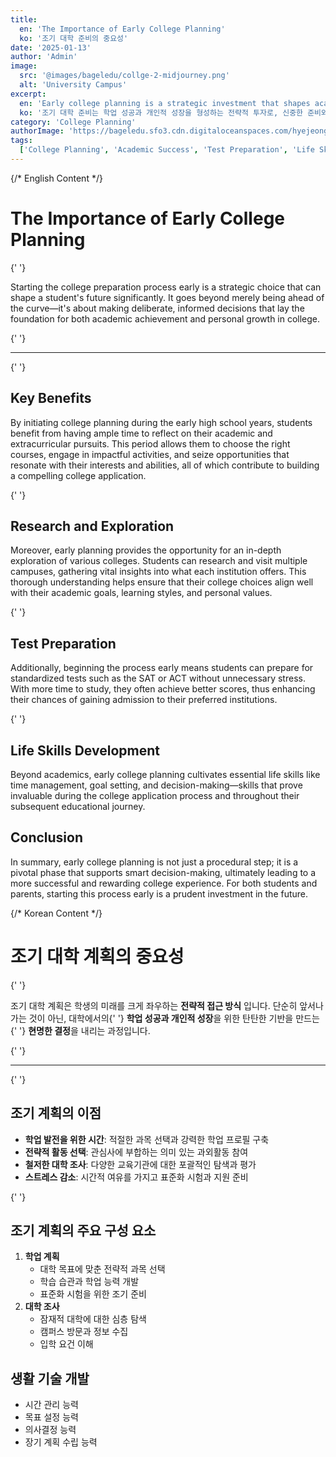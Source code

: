 ```yaml
---
title:
  en: 'The Importance of Early College Planning'
  ko: '조기 대학 준비의 중요성'
date: '2025-01-13'
author: 'Admin'
image:
  src: '@images/bageledu/collge-2-midjourney.png'
  alt: 'University Campus'
excerpt:
  en: 'Early college planning is a strategic investment that shapes academic success and personal growth, providing time for thoughtful preparation and decision-making'
  ko: '조기 대학 준비는 학업 성공과 개인적 성장을 형성하는 전략적 투자로, 신중한 준비와 의사결정을 위한 시간을 제공합니다'
category: 'College Planning'
authorImage: 'https://bageledu.sfo3.cdn.digitaloceanspaces.com/hyejeong.jpg'
tags:
  ['College Planning', 'Academic Success', 'Test Preparation', 'Life Skills']
---
```


{/* English Content */}

<div class="en-content" x-show="$store.language !== 'ko'">
  <h1>The Importance of Early College Planning</h1>

{' '}

<p>
  Starting the college preparation process early is a strategic choice that can
  shape a student's future significantly. It goes beyond merely being ahead of
  the curve—it's about making deliberate, informed decisions that lay the
  foundation for both academic achievement and personal growth in college.
</p>

{' '}

<hr />

{' '}

<h2>Key Benefits</h2>
<p>
  By initiating college planning during the early high school years, students
  benefit from having ample time to reflect on their academic and
  extracurricular pursuits. This period allows them to choose the right courses,
  engage in impactful activities, and seize opportunities that resonate with
  their interests and abilities, all of which contribute to building a
  compelling college application.
</p>

{' '}

<h2>Research and Exploration</h2>
<p>
  Moreover, early planning provides the opportunity for an in-depth exploration
  of various colleges. Students can research and visit multiple campuses,
  gathering vital insights into what each institution offers. This thorough
  understanding helps ensure that their college choices align well with their
  academic goals, learning styles, and personal values.
</p>

{' '}

<h2>Test Preparation</h2>
<p>
  Additionally, beginning the process early means students can prepare for
  standardized tests such as the SAT or ACT without unnecessary stress. With
  more time to study, they often achieve better scores, thus enhancing their
  chances of gaining admission to their preferred institutions.
</p>

{' '}

<h2>Life Skills Development</h2>
<p>
  Beyond academics, early college planning cultivates essential life skills like
  time management, goal setting, and decision-making—skills that prove
  invaluable during the college application process and throughout their
  subsequent educational journey.
</p>

  <h2>Conclusion</h2>
  <p>
    In summary, early college planning is not just a procedural step; it is a pivotal phase that supports smart decision-making, ultimately leading to a more successful and rewarding college experience. For both students and parents, starting this process early is a prudent investment in the future.
  </p>
</div>

{/* Korean Content */}

<div class="ko-content" x-show="$store.language === 'ko'">
  <h1>조기 대학 계획의 중요성</h1>

{' '}

<p>
  조기 대학 계획은 학생의 미래를 크게 좌우하는 <strong>전략적 접근 방식</strong>
  입니다. 단순히 앞서나가는 것이 아닌, 대학에서의{' '}
  <strong>학업 성공과 개인적 성장</strong>을 위한 탄탄한 기반을 만드는{' '}
  <strong>현명한 결정</strong>을 내리는 과정입니다.
</p>

{' '}

<hr />

{' '}

<h2>조기 계획의 이점</h2>
<ul>
  <li>
    <strong>학업 발전을 위한 시간</strong>: 적절한 과목 선택과 강력한 학업
    프로필 구축
  </li>
  <li>
    <strong>전략적 활동 선택</strong>: 관심사에 부합하는 의미 있는 과외활동 참여
  </li>
  <li>
    <strong>철저한 대학 조사</strong>: 다양한 교육기관에 대한 포괄적인 탐색과
    평가
  </li>
  <li>
    <strong>스트레스 감소</strong>: 시간적 여유를 가지고 표준화 시험과 지원 준비
  </li>
</ul>

{' '}

<h2>조기 계획의 주요 구성 요소</h2>
<ol>
  <li>
    <strong>학업 계획</strong>
    <ul>
      <li>대학 목표에 맞춘 전략적 과목 선택</li>
      <li>학습 습관과 학업 능력 개발</li>
      <li>표준화 시험을 위한 조기 준비</li>
    </ul>
  </li>
  <li>
    <strong>대학 조사</strong>
    <ul>
      <li>잠재적 대학에 대한 심층 탐색</li>
      <li>캠퍼스 방문과 정보 수집</li>
      <li>입학 요건 이해</li>
    </ul>
  </li>
</ol>

  <h2>생활 기술 개발</h2>
  <ul>
    <li>시간 관리 능력</li>
    <li>목표 설정 능력</li>
    <li>의사결정 능력</li>
    <li>장기 계획 수립 능력</li>
  </ul>
</div>
